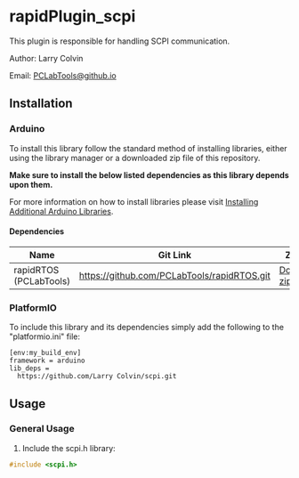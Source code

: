 # rapidPlugin_scpi

This plugin is responsible for handling SCPI communication.

Author: Larry Colvin

Email: PCLabTools@github.io

## Installation

### Arduino

To install this library follow the standard method of installing libraries, either using the library manager or a downloaded zip file of this repository.

**Make sure to install the below listed dependencies as this library depends upon them.**

For more information on how to install libraries please visit [Installing Additional Arduino Libraries](https://www.arduino.cc/en/guide/libraries "arduino.cc").

#### Dependencies

| Name | Git Link | ZIP file |
| - | - | - |
|rapidRTOS (PCLabTools) | https://github.com/PCLabTools/rapidRTOS.git | [Download zip file](https://github.com/PCLabTools/rapidRTOS/archive/refs/heads/master.zip) |

### PlatformIO

To include this library and its dependencies simply add the following to the "platformio.ini" file:
```
[env:my_build_env]
framework = arduino
lib_deps = 
  https://github.com/Larry Colvin/scpi.git
```

## Usage

### General Usage

1. Include the scpi.h library:

``` cpp
#include <scpi.h>
```
